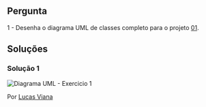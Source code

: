 ## Pergunta

1 - Desenha o diagrama UML de classes completo para o projeto [01](/d/Faculdade/LP1/lp1_exercicios/problemas/04_uml/01).

## Soluções

### Solução 1

![Diagrama UML - Exercicio 1](01.png)

Por [Lucas Viana](https://github.com/LucasViana18)